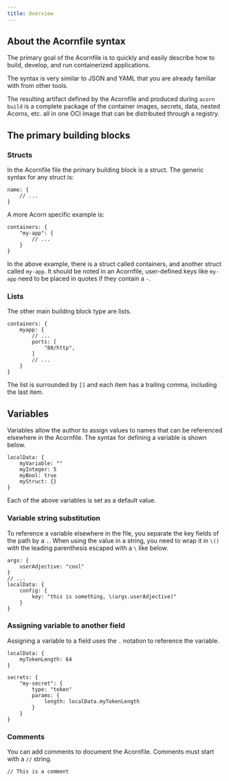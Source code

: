 ```yaml
---
title: Overview
---
```


## About the Acornfile syntax

The primary goal of the Acornfile is to quickly and easily describe how to build, develop, and run containerized applications.

The syntax is very similar to JSON and YAML that you are already familiar with from other tools.

The resulting artifact defined by the Acornfile and produced during `acorn build` is a complete package of the container images, secrets, data, nested Acorns, etc. all in one OCI image that can be distributed through a registry.

## The primary building blocks

### Structs

In the Acornfile file the primary building block is a struct. The generic syntax for any struct is:

```cue
name: {
    // ...
}
```

A more Acorn specific example is:

```cue
containers: {
    "my-app": {
        // ...
    }
}
```

In the above example, there is a struct called containers, and another struct called `my-app`. It should be noted in an Acornfile, user-defined keys like `my-app` need to be placed in quotes if they contain a `-`.

### Lists

The other main building block type are lists.

```cue
containers: {
    myapp: {
        // ...
        ports: [
            "80/http",
        ]
        // ...
    }
}
```

The list is surrounded by `[]` and each item has a trailing comma, including the last item.

## Variables

Variables allow the author to assign values to names that can be referenced elsewhere in the Acornfile. The syntax for defining a variable is shown below.

```cue
localData: {
    myVariable: ""
    myInteger: 5
    myBool: true
    myStruct: {}
}
```

Each of the above variables is set as a default value.

### Variable string substitution

To reference a variable elsewhere in the file, you separate the key fields of the path by a `.`. When using the value in a string, you need to wrap it in `\()` with the leading parenthesis escaped with a `\` like below.

```cue
args: {
    userAdjective: "cool"
}
// ...
localData: {
    config: {
        key: "this is something, \(args.userAdjective)"
    }
}
```

### Assigning variable to another field

Assigning a variable to a field uses the `.` notation to reference the variable.

```cue
localData: {
    myTokenLength: 64
}

secrets: {
    "my-secret": {
        type: "token"
        params: {
            length: localData.myTokenLength
        }
    }
}
```

### Comments

You can add comments to document the Acornfile. Comments must start with a `//` string.

```cue
// This is a comment
```

